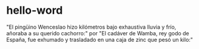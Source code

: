 # hello-word
"El pingüino Wenceslao hizo kilómetros bajo exhaustiva lluvia y frío, añoraba a su querido cachorro:"
por
"El cadáver de Wamba, rey godo de España, fue exhumado y trasladado en una caja de zinc que pesó un kilo:"
